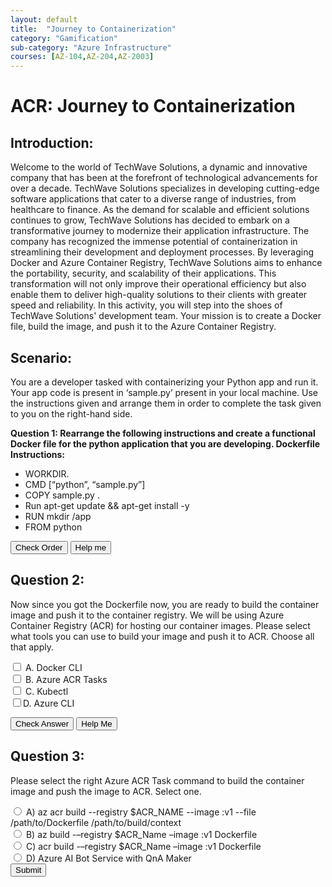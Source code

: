 ```yaml
---
layout: default
title:  "Journey to Containerization"
category: "Gamification"
sub-category: "Azure Infrastructure"
courses: [AZ-104,AZ-204,AZ-2003]
---
```


# ACR: Journey to Containerization

## Introduction:

Welcome to the world of TechWave Solutions, a dynamic and innovative company that has been at the forefront of technological advancements for over a decade. TechWave Solutions specializes in developing cutting-edge software applications that cater to a diverse range of industries, from healthcare to finance. As the demand for scalable and efficient solutions continues to grow, TechWave Solutions has decided to embark on a transformative journey to modernize their application infrastructure.
The company has recognized the immense potential of containerization in streamlining their development and deployment processes. By leveraging Docker and Azure Container Registry, TechWave Solutions aims to enhance the portability, security, and scalability of their applications. This transformation will not only improve their operational efficiency but also enable them to deliver high-quality solutions to their clients with greater speed and reliability.
In this activity, you will step into the shoes of TechWave Solutions' development team. Your mission is to create a Docker file, build the image, and push it to the Azure Container Registry. 

## Scenario: 

You are a developer tasked with containerizing your Python app and run it. Your app code is present in ‘sample.py’ present in your local machine. Use the instructions given and arrange them in order to complete the task given to you on the right-hand side.


**Question 1: Rearrange the following instructions and create a functional Docker file for the python application that you are developing. Dockerfile Instructions:**


<ul id="sortable-setup" class="styled-list">
  <li class="ui-state-default" data-order="4">WORKDIR.</li>
  <li class="ui-state-default" data-order="6">CMD [“python”, “sample.py”]</li>
  <li class="ui-state-default" data-order="5">COPY sample.py .</li>
  <li class="ui-state-default" data-order="2">Run apt-get update && apt-get install -y</li>
  <li class="ui-state-default" data-order="3">RUN mkdir /app</li>
  <li class="ui-state-default" data-order="1">FROM python</li>
</ul>

<button onclick="checkOrderSetup()">Check Order</button>
<button onclick="helpMeSetup()">Help me</button>

<p id="feedback-setup"></p>

<script src="https://code.jquery.com/jquery-3.6.0.min.js"></script>
<script src="https://code.jquery.com/ui/1.12.1/jquery-ui.min.js"></script>
<link rel="stylesheet" href="https://code.jquery.com/ui/1.12.1/themes/base/jquery-ui.css">

<script>
  $(function() {
    $("#sortable-setup").sortable();
    $("#sortable-setup").disableSelection();
  });

  function checkOrderSetup() {
    var items = $("#sortable-setup li");
    var correct = true;
    items.each(function(index) {
      if ($(this).data("order") !== index + 1) {
        correct = false;
      }
    });
    var feedback = document.getElementById("feedback-setup");
    if (correct) {
      feedback.textContent = "Correct order!";
      feedback.style.color = "green";
    } else {
      feedback.textContent = "Incorrect order. Try again.";
      feedback.style.color = "red";
    }
  }

  function helpMeSetup() {
    var items = $("#sortable-setup li").sort(function(a, b) {
      return $(a).data("order") - $(b).data("order");
    });
    $("#sortable-setup").html(items);
    document.getElementById("feedback-setup").textContent = "Here is the correct order.";
    document.getElementById("feedback-setup").style.color = "blue";
  }
</script>

## Question 2: 


Now since you got the Dockerfile now, you are ready to build the container image and push it to the container registry. We will be using Azure Container Registry (ACR) for hosting our container images. Please select what tools you can use to build your image and push it to ACR. Choose all that apply.

<form id="quiz-form">
  <label class="checkbox-container"><input type="checkbox" name="service" value="1"> A. Docker CLI<span class="checkmark"></span></label><br>
  <label class="checkbox-container"><input type="checkbox" name="service" value="2"> B. Azure ACR Tasks<span class="checkmark"></span></label><br>
  <label class="checkbox-container"><input type="checkbox" name="service" value="3"> C. Kubectl<span class="checkmark"></span></label><br>
  <label class="checkbox-container"><input type="checkbox" name="service" value="4">D. Azure CLI<span class="checkmark"></span></label><br>

  <button type="button" onclick="checkAnswers()">Check Answer</button>
  <button type="button" onclick="showAnswers()">Help Me</button>
</form>

<p id="result"></p>

<style>
 

  #result {
    font-size: 20px;
    margin-top: 20px;
  }

  #result.correct {
    color: blue;
  }

  #result.incorrect {
    color: red;
  }
</style>

<script>
  const correctAnswers = [1, 2];

  function checkAnswers() {
    const selected = Array.from(document.querySelectorAll('input[name="service"]:checked')).map(cb => parseInt(cb.value));
    const isCorrect = correctAnswers.every(val => selected.includes(val)) && selected.length === correctAnswers.length;
    const resultElement = document.getElementById('result');
    resultElement.innerText = isCorrect ? 'Correct' : 'Try again';
    resultElement.className = isCorrect ? 'correct' : 'incorrect';
  }

  function showAnswers() {
    document.querySelectorAll('input[name="service"]').forEach(cb => {
      cb.checked = correctAnswers.includes(parseInt(cb.value));
    });
    const resultElement = document.getElementById('result');
    resultElement.innerText = 'This is the correct order';
    resultElement.className = 'correct';
  }
</script>



## Question 3: 
Please select the right Azure ACR Task command to build the container image and push the image to ACR. Select one.

<form id="quizForm3">
  <input type="radio" id="q3a" name="q3" value="A">
  <label for="q3a">A) az acr build --registry $ACR_NAME --image <image-name>:v1 --file /path/to/Dockerfile /path/to/build/context</label><br>
  <input type="radio" id="q3b" name="q3" value="B">
  <label for="q3b">B) az build -–registry $ACR_Name –image  <image-name>:v1 Dockerfile</label><br>
  <input type="radio" id="q3c" name="q3" value="C">
  <label for="q3c">C) acr build -–registry $ACR_Name –image  <image-name>:v1 Dockerfile</label><br>
  <input type="radio" id="q3d" name="q3" value="D">
  <label for="q3d">D) Azure AI Bot Service with QnA Maker </label><br>
  <button type="button" onclick="checkAnswer('q3', 'C', 'result3')" class="styled-button">Submit</button>


<p id="result3"></p>


<script>
   function checkAnswer3() {
    var radios = document.getElementsByName('q3');
    var correctAnswer = 'A';
    var result = document.getElementById('result3');
    var selected = false;

    for (var i = 0; i < radios.length; i++) {
      if (radios[i].checked) {
        selected = true;
        if (radios[i].value === correctAnswer) {
          result.textContent = 'Correct!';
          result.style.color = 'green';
        } else {
          result.textContent = 'Incorrect. Try again!';
          result.style.color = 'red';
        }
        break;
      }
    }

    if (!selected) {
      result.textContent = 'Please select an answer.';
      result.style.color = 'orange';
    }
  }

 
</script>
